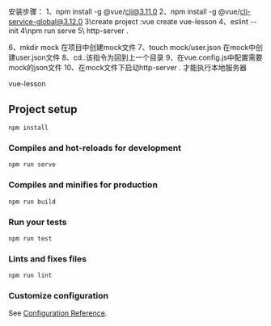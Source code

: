 #
安装步骤：
 1、npm install -g @vue/cli@3.11.0
 2、npm install -g @vue/cli-service-global@3.12.0
 3\create project :vue create vue-lesson
 4、eslint --init
 4\npm run serve
 5\ http-server .

 6、mkdir mock 在项目中创建mock文件
 7、touch mock/user.json 在mock中创建user.json文件
 8、cd..该指令为回到上一个目录
 9、在vue.config.js中配置需要mock的json文件
 10、在mock文件下启动http-server . 才能执行本地服务器

 vue-lesson

## Project setup
```
npm install
```

### Compiles and hot-reloads for development
```
npm run serve
```

### Compiles and minifies for production
```
npm run build
```

### Run your tests
```
npm run test
```

### Lints and fixes files
```
npm run lint
```

### Customize configuration
See [Configuration Reference](https://cli.vuejs.org/config/).
